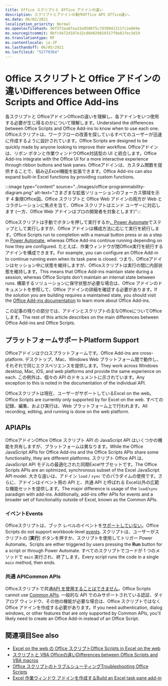```yaml
---
title: Office スクリプトと Office アドインの違い
description: スクリプトとアドインの動作Office API Office違い。
ms.date: 06/02/2021
localization_priority: Normal
ms.openlocfilehash: 46f5f2ea6fea15e9506f5c7d30941311fc2e669e
ms.sourcegitcommit: 0bfc9472d107e32c804029659317f8e81fec5d19
ms.translationtype: MT
ms.contentlocale: ja-JP
ms.lasthandoff: 06/05/2021
ms.locfileid: "52779364"
---
```

# <a name="differences-between-office-scripts-and-office-add-ins"></a><span data-ttu-id="54195-103">Office スクリプトと Office アドインの違い</span><span class="sxs-lookup"><span data-stu-id="54195-103">Differences between Office Scripts and Office Add-ins</span></span>

<span data-ttu-id="54195-104">各スクリプトと OfficeアドインOfficeの違いを理解し、各アドインをいつ使用する必要が生じ得るのかについて理解します。</span><span class="sxs-lookup"><span data-stu-id="54195-104">Understand the differences between Office Scripts and Office Add-ins to know when to use each one.</span></span> <span data-ttu-id="54195-105">Officeスクリプトは、ワークフローの改善を探しているすべてのユーザーが迅速に作成するように設計されています。</span><span class="sxs-lookup"><span data-stu-id="54195-105">Office Scripts are designed to be quickly made by anyone looking to improve their workflow.</span></span> <span data-ttu-id="54195-106">Officeアドインは、リボン ボタンと作業ウィンドウOffice対話型の UI と統合します。</span><span class="sxs-lookup"><span data-stu-id="54195-106">Office Add-ins integrate with the Office UI for a more interactive experience through ribbon buttons and task panes.</span></span> <span data-ttu-id="54195-107">Officeアドインは、カスタム関数を提供することで、組み込Excel機能を拡張できます。</span><span class="sxs-lookup"><span data-stu-id="54195-107">Office Add-ins can also expand built-in Excel functions by providing custom functions.</span></span>

:::image type="content" source="../images/office-programmability-diagram.png" alt-text="さまざまな拡張ソリューションのフォーカス領域を示す 4 象限Office図。Office スクリプトと Office Web アドインの両方が Web とコラボレーションに焦点を当て、Office スクリプトはエンド ユーザーに対応します (一方、Office Web アドインはプロの開発者を対象とします)":::

<span data-ttu-id="54195-109">Officeスクリプトは手動でボタンを押して実行するか[、Power Automate](https://flow.microsoft.com/)でステップとして実行しますが、Office アドインは構成方法に応じて実行を続行します。</span><span class="sxs-lookup"><span data-stu-id="54195-109">Office Scripts run to completion with a manual button press or as a step in [Power Automate](https://flow.microsoft.com/), whereas Office Add-ins continue running depending on how they are configured.</span></span> <span data-ttu-id="54195-110">たとえば、作業ウィンドウが閉Office実行を続行するアドインを構成できます。</span><span class="sxs-lookup"><span data-stu-id="54195-110">For example, you can configure an Office Add-in to continue running even when its task pane is closed.</span></span> <span data-ttu-id="54195-111">つまり、Officeアドインはセッション中に状態を維持しますが、Officeスクリプトは実行の間に内部状態を維持します。</span><span class="sxs-lookup"><span data-stu-id="54195-111">This means that Office Add-ins maintain state during a session, whereas Office Scripts don't maintain an internal state between runs.</span></span> <span data-ttu-id="54195-112">構築するソリューションに保守状態が必要な場合は、Office アドインの[](/office/dev/add-ins)ドキュメントを参照して、Office アドインの詳細を確認する必要があります。</span><span class="sxs-lookup"><span data-stu-id="54195-112">If the solution you are building requires a maintained state, you should visit the [Office Add-ins documentation](/office/dev/add-ins) to learn more about Office Add-ins.</span></span>

<span data-ttu-id="54195-113">この記事の残りの部分では、アドインとスクリプトの主なOfficeについてOfficeします。</span><span class="sxs-lookup"><span data-stu-id="54195-113">The rest of this article describes on the main differences between Office Add-ins and Office Scripts.</span></span>

## <a name="platform-support"></a><span data-ttu-id="54195-114">プラットフォームサポート</span><span class="sxs-lookup"><span data-stu-id="54195-114">Platform Support</span></span>

<span data-ttu-id="54195-115">Officeアドインはクロスプラットフォームです。</span><span class="sxs-lookup"><span data-stu-id="54195-115">Office Add-ins are cross-platform.</span></span> <span data-ttu-id="54195-116">デスクトップ、Mac、Windows Web プラットフォーム間で動作し、それぞれで同じエクスペリエンスを提供します。</span><span class="sxs-lookup"><span data-stu-id="54195-116">They work across Windows desktop, Mac, iOS, and web platforms and provide the same experience on each.</span></span> <span data-ttu-id="54195-117">この例外は、個々の API のドキュメントに示されています。</span><span class="sxs-lookup"><span data-stu-id="54195-117">Any exception to this is noted in the documentation of the individual API.</span></span>

<span data-ttu-id="54195-118">Officeスクリプトは現在、ユーザーがサポートしているExcel on the web。</span><span class="sxs-lookup"><span data-stu-id="54195-118">Office Scripts are currently only supported by for Excel on the web.</span></span> <span data-ttu-id="54195-119">すべての記録、編集、および実行は、Web プラットフォーム上で行われます。</span><span class="sxs-lookup"><span data-stu-id="54195-119">All recording, editing, and running is done on the web platform.</span></span>

## <a name="apis"></a><span data-ttu-id="54195-120">API</span><span class="sxs-lookup"><span data-stu-id="54195-120">APIs</span></span>

<span data-ttu-id="54195-121">OfficeアドインOffice Office スクリプト API の JavaScript API はいくつかの機能を共有しますが、プラットフォームは異なります。</span><span class="sxs-lookup"><span data-stu-id="54195-121">While the Office JavaScript APIs for Office Add-ins and the Office Scripts APIs share some functionality, they are different platforms.</span></span> <span data-ttu-id="54195-122">スクリプト Office API は、JavaScript API モデルの最適化された同期Excelサブセットです。</span><span class="sxs-lookup"><span data-stu-id="54195-122">The Office Scripts APIs are an optimized, synchronous subset of the Excel JavaScript API model.</span></span> <span data-ttu-id="54195-123">大きな違いは、アドイン `load` / `sync` でのパラダイムの使用です。さらに、アドインはイベント用の API と、共通 API と呼ばれる Excel以外の広範な機能セットを提供します。</span><span class="sxs-lookup"><span data-stu-id="54195-123">The major difference is usage of the `load`/`sync` paradigm with add-ins. Additionally, add-ins offer APIs for events and a broader set of functionality outside of Excel, known as the Common APIs.</span></span>

### <a name="events"></a><span data-ttu-id="54195-124">イベント</span><span class="sxs-lookup"><span data-stu-id="54195-124">Events</span></span>

<span data-ttu-id="54195-125">Officeスクリプトは、ブック レベルのイベントを[サポートしていない](/office/dev/add-ins/excel/excel-add-ins-events)。</span><span class="sxs-lookup"><span data-stu-id="54195-125">Office Scripts do not support workbook-level [events](/office/dev/add-ins/excel/excel-add-ins-events).</span></span> <span data-ttu-id="54195-126">スクリプトは、ユーザーがスクリプトの [**実行**] ボタンを押すか、スクリプトを使用してトリガー Power Automate。</span><span class="sxs-lookup"><span data-stu-id="54195-126">Scripts are either triggered by users pressing the **Run** button for a script or through Power Automate.</span></span> <span data-ttu-id="54195-127">すべてのスクリプトでコードが 1 つのメソッドで `main` 実行され、終了します。</span><span class="sxs-lookup"><span data-stu-id="54195-127">Every script runs the code in a single `main` method, then ends.</span></span>

### <a name="common-apis"></a><span data-ttu-id="54195-128">共通 API</span><span class="sxs-lookup"><span data-stu-id="54195-128">Common APIs</span></span>

<span data-ttu-id="54195-129">Officeスクリプトで共通[API を使用することはできません](/javascript/api/office)。</span><span class="sxs-lookup"><span data-stu-id="54195-129">Office Scripts cannot use [Common APIs](/javascript/api/office).</span></span> <span data-ttu-id="54195-130">一般的な API でのみサポートされている認証、ダイアログ ウィンドウ、その他の機能が必要な場合は、Office スクリプトではなく Office アドインを作成する必要があります。</span><span class="sxs-lookup"><span data-stu-id="54195-130">If you need authentication, dialog windows, or other features that are only supported by Common APIs, you'll likely need to create an Office Add-in instead of an Office Script.</span></span>

## <a name="see-also"></a><span data-ttu-id="54195-131">関連項目</span><span class="sxs-lookup"><span data-stu-id="54195-131">See also</span></span>

- [<span data-ttu-id="54195-132">Excel on the web の Office スクリプト</span><span class="sxs-lookup"><span data-stu-id="54195-132">Office Scripts in Excel on the web</span></span>](../overview/excel.md)
- [<span data-ttu-id="54195-133">スクリプトと VBA Officeの違い</span><span class="sxs-lookup"><span data-stu-id="54195-133">Differences between Office Scripts and VBA macros</span></span>](vba-differences.md)
- [<span data-ttu-id="54195-134">Office スクリプトのトラブルシューティング</span><span class="sxs-lookup"><span data-stu-id="54195-134">Troubleshooting Office Scripts</span></span>](../testing/troubleshooting.md)
- [<span data-ttu-id="54195-135">Excel 作業ウィンドウ アドインを作成する</span><span class="sxs-lookup"><span data-stu-id="54195-135">Build an Excel task pane add-in</span></span>](/office/dev/add-ins/quickstarts/excel-quickstart-jquery)
